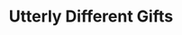 ---
title: "Utterly Different Gifts"
url: /clacton-on-sea/utterly-different-gifts/
shop: Andenken
---